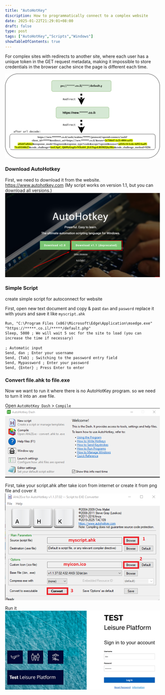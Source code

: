 ```yaml
---
title: "AutoHotKey"
discription: How to programmatically connect to a complex website
date: 2025-01-22T21:29:01+08:00 
draft: false
type: post
tags: ["AutoHotKey","Scripts","Windows"]
showTableOfContents: true
--- 
```


For complex sites with redirects to another site, where each user has a unique token in the GET request metadata, making it impossible to store credentials in the browser cache since the page is different each time.


![img0](images/0.svg)


### Download AutoHotkey

First, we need to download it from the website. https://www.autohotkey.com (My script works on version 1.1, but you can download all versions.)
![img01](images/1.png)


### Simple Script 

create simple script for autoconnect for website

First, open new text document and copy & past `dan` and `pasword` replace it with yours and save it like `myscript.ahk`
```ahk
Run, "C:\Program Files (x86)\Microsoft\Edge\Application\msedge.exe" "https://*****.co.il/*****/default.php"
Sleep, 5000 ; We will wait 5 sec for the site to load (you can increase the time if necessary)

; Automatic input
Send, dan ; Enter your username
Send, {Tab} ; Switching to the password entry field
Send, Mypassword ; Enter your password
Send, {Enter} ; Press Enter to enter
```


### Convert file.ahk to file.exe 

Now we want to run it where there is no AutoHotKey program. so we need to turn it into an .exe file.

Open `AutoHotKey Dash` > `Compile`
![img02](images/2.png)


First, take your script.ahk after take icon from internet or create it from png file and cover it 
![img03](images/3.png)


Run it 
![img04](images/4.png)
